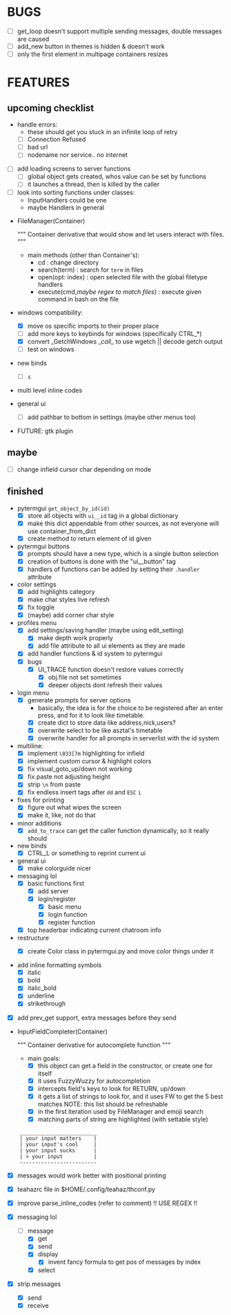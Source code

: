 # BUGS
- [ ] get_loop doesn't support multiple sending messages, double messages are caused
- [ ] add_new button in themes is hidden & doesn't work
- [ ] only the first element in multipage containers resizes

# FEATURES 
## upcoming checklist
- handle errors:
    * these should get you stuck in an infinite loop of retry
    * [ ] Connection Refused
    * [ ] bad url
    * [ ] nodename nor service.. no internet

- [ ] add loading screens to server functions
    + [ ] global object gets created, whos value can be set by functions
    + [ ] it launches a thread, then is killed by the caller

- [ ] look into sorting functions under classes:
    + InputHandlers could be one
    + maybe Handlers in general

- FileManager(Container)

    """
    Container derivative that would show and let users interact
    with files.
    """

    - main methods (other than Container's):
        * cd : change directory
        * search(term) : search for `term` in files
        * open(opt: index) : open selected file with the global 
                             filetype handlers
        * execute(cmd,*maybe regex to match files*) : execute given command
                             in bash on the file

- windows compatibility:
    * [x] move os specific imports to their proper place
    * [ ] add more keys to keybinds for windows (specifically CTRL_*)
    * [x] convert \_GetchWindows \__call__ to use wgetch || decode getch output
    * [ ] test on windows

- new binds
    * [ ] `s` 

- multi level inline codes

- general ui
    * [ ] add pathbar to bottom in settings (maybe other menus too)
 
- FUTURE: gtk plugin

## maybe
- [ ] change infield cursor char depending on mode

## finished
- pytermgui `get_object_by_id(id)`
    * [x] store all objects with `ui__id` tag in a global dictionary
    * [x] make this dict appendable from other sources, as not everyone will use container_from_dict
    * [x] create method to return element of id given

- pytermgui buttons
    * [x] prompts should have a new type, which is a single button selection
    * [x] creation of buttons is done with the "ui__button" tag
    * [x] handlers of functions can be added by setting their `.handler` attribute

- color settings
    * [x] add highlights category
    * [x] make char styles live refresh
    * [x] fix <space> toggle
    * [x] (maybe) add corner char style

- profiles menu
    * [x] add settings/saving handler (maybe using edit_setting)
        + [x] make depth work properly
        + [x] add file attribute to all ui elements as they are made
    * [x] add handler functions & id system to pytermgui
    * [x] bugs
        + [x] UI_TRACE function doesn't restore values correctly
            - [x] obj.file not set sometimes
            - [x] deeper objects dont refresh their values

- login menu
    * [x] generate prompts for server options
        + basically, the idea is for the choice to be registered after an enter press, and for it to look like timetable.
        + [x] create dict to store data like address,nick,users?
        + [x] overwrite select to be like asztal's timetable
        + [x] overwrite handler for all prompts in serverlist with the id system

- multiline:
    * [x] implement `\033[7m` highlighting for infield
    * [x] implement custom cursor & highlight colors
    * [x] fix visual_goto_up/down not working
    * [x] fix paste not adjusting height
    * [x] strip `\n` from paste
    * [x] fix endless insert tags after `dd` and `ESC` `i`

- fixes for printing
    * [x] figure out what wipes the screen
    * [x] make it, like, not do that

- minor additions
    * [x] `add_to_trace` can get the caller function dynamically, so it really should

- new binds
    * [x] CTRL_L or something to reprint current ui

- general ui
    * [x] make colorguide nicer

- messaging lol
    * [x] basic functions first
        + [x] add server
        + [x] login/register
            - [x] basic menu
            - [x] login function
            - [x] register function

    * [x] top headerbar indicating current chatroom info

- restructure
    * [x] create Color class in pytermgui.py and move color things under it


- add inline formatting symbols
    + [x] italic
    + [x] bold
    + [x] italic_bold
    + [x] underline
    + [x] strikethrough

- [x] add prev_get support, extra messages before they send

- InputFieldCompleter(Container)

    """
    Container derivative for autocomplete function
    """

    - main goals:
        * [x] this object can get a field in the constructor,
          or create one for itself
        * [x] it uses FuzzyWuzzy for autocompletion
        * [x] intercepts field's keys to look for RETURN, up/down
        * [x] it gets a list of strings to look for, and it uses
          FW to get the 5 best matches
          NOTE: this list should be refreshable
        * [x] in the first iteration used by FileManager and emoji
          search
        * [x] matching parts of string are highlighted (with settable
          style)

```
    _________________________
    | your input matters    |
    | your input's cool     |
    | your input sucks      |
    | > your input          |
    -------------------------
```
- [x] messages would work better with positional printing

- [x] teahazrc file in $HOME/.config/teahaz/thconf.py

- [x] improve parse_inline_codes (refer to comment) !! USE REGEX !!

- [x] messaging lol
    * [ ] message
        + [x] get
        + [x] send
        + [x] display
            - [x] invent fancy formula to get pos of messages by index
        + [x] select

- [x] strip messages
    + [x] send
    + [x] receive
